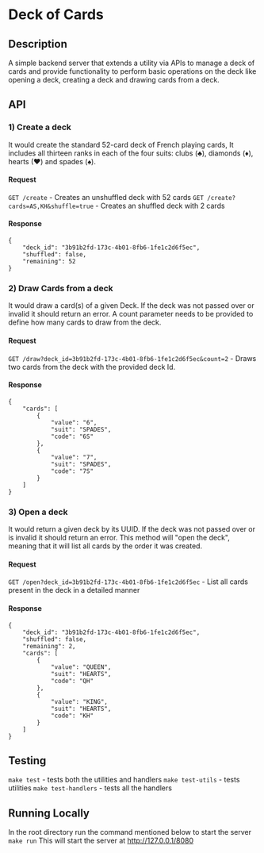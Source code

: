 # Deck of Cards

## Description
A simple backend server that extends a utility via APIs to manage a deck of cards and provide functionality to perform basic operations on the deck like opening a deck, creating a deck and drawing cards from a deck.

## API

### 1) Create a deck
It would create the standard 52-card deck of French playing cards, It includes
all thirteen ranks in each of the four suits: clubs (♣), diamonds (♦), hearts (♥)
and spades (♠).

#### Request
`GET /create` - Creates an unshuffled deck with 52 cards
`GET /create?cards=AS,KH&shuffle=true` - Creates an shuffled deck with 2 cards

#### Response
```
{
	"deck_id": "3b91b2fd-173c-4b01-8fb6-1fe1c2d6f5ec",
	"shuffled": false,
	"remaining": 52
}
```


### 2) Draw Cards from a deck
It would draw a card(s) of a given Deck. If the deck was not passed over or
invalid it should return an error. A count parameter needs to be provided to
define how many cards to draw from the deck.

#### Request
`GET /draw?deck_id=3b91b2fd-173c-4b01-8fb6-1fe1c2d6f5ec&count=2` - Draws two cards from the deck with the provided deck Id.

#### Response
```
{
    "cards": [
        {
            "value": "6",
            "suit": "SPADES",
            "code": "6S"
        },
        {
            "value": "7",
            "suit": "SPADES",
            "code": "7S"
        }
    ]
}
```

### 3) Open a deck
It would return a given deck by its UUID. If the deck was not passed over or is
invalid it should return an error. This method will "open the deck", meaning that
it will list all cards by the order it was created.

#### Request
`GET /open?deck_id=3b91b2fd-173c-4b01-8fb6-1fe1c2d6f5ec` - List all cards present in the deck in a detailed manner

#### Response
```
{
    "deck_id": "3b91b2fd-173c-4b01-8fb6-1fe1c2d6f5ec",
    "shuffled": false,
    "remaining": 2,
    "cards": [
        {
            "value": "QUEEN",
            "suit": "HEARTS",
            "code": "QH"
        },
        {
            "value": "KING",
            "suit": "HEARTS",
            "code": "KH"
        }
    ]
}
```

## Testing
`make test` - tests both the utilities and handlers
`make test-utils` - tests utilities
`make test-handlers` - tests all the handlers


## Running Locally
In the root directory run the command mentioned below to start the server
`make run`
This will start the server at http://127.0.0.1/8080
